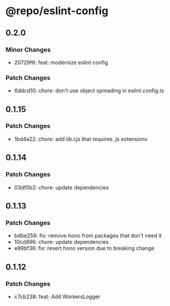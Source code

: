 # @repo/eslint-config

## 0.2.0

### Minor Changes

- 20729f6: feat: modernize eslint config

### Patch Changes

- 6ddcd10: chore: don't use object spreading in eslint.config.ts

## 0.1.15

### Patch Changes

- 1bd4a22: chore: add lib.cjs that requires .js extensions

## 0.1.14

### Patch Changes

- 03df0b2: chore: update dependencies

## 0.1.13

### Patch Changes

- bdbe259: fix: remove hono from packages that don't need it
- 10cd896: chore: update dependencies
- e89bf36: fix: revert hono version due to breaking change

## 0.1.12

### Patch Changes

- c7cb238: feat: Add WorkersLogger
